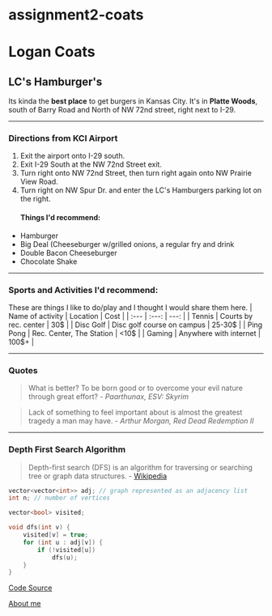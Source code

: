 # assignment2-coats

# Logan Coats

## LC's Hamburger's
Its kinda the <b>best place</b> to get burgers in Kansas City. It's in <b>Platte Woods</b>, south of Barry Road and North of NW 72nd street, right next to I-29.

***
### Directions from KCI Airport

<ol>
<li>Exit the airport onto I-29 south.</li>
<li>Exit I-29 South at the NW 72nd Street exit.</li>
<li>Turn right onto NW 72nd Street, then turn right again onto NW Prairie View Road.</li>
<li>Turn right on NW Spur Dr. and enter the LC's Hamburgers parking lot on the right.</li>
</ol>
<ul>

#### Things I'd recommend:
<li>Hamburger</li>
<li>Big Deal (Cheeseburger w/grilled onions, a regular fry and drink</li>
<li>Double Bacon Cheeseburger</li>
<li>Chocolate Shake</li>
</ul>

***
### Sports and Activities I'd recommend:
These are things I like to do/play and I thought I would share them here.
| Name of activity | Location                   | Cost   | 
| :---             |   :---:                    | ---:   |
| Tennis           | Courts by rec. center      | 30$    |
| Disc Golf        | Disc golf course on campus | 25-30$ |
| Ping Pong        | Rec. Center, The Station   | <10$   |
| Gaming           | Anywhere with internet     | 100$+  |

***
### Quotes

> What is better? To be born good or to overcome your evil nature through great effort? - *Paarthunax, ESV: Skyrim*

> Lack of something to feel important about is almost the greatest tragedy a man may have. - *Arthur Morgan, Red Dead Redemption II*

***
### Depth First Search Algorithm

> Depth-first search (DFS) is an algorithm for traversing or searching tree or graph data structures. - [Wikipedia](https://en.wikipedia.org/wiki/Depth-first_search#:~:text=Depth%2Dfirst%20search%20(DFS),along%20each%20branch%20before%20backtracking.)

```cpp
vector<vector<int>> adj; // graph represented as an adjacency list
int n; // number of vertices

vector<bool> visited;

void dfs(int v) {
    visited[v] = true;
    for (int u : adj[v]) {
        if (!visited[u])
            dfs(u);
    }
}
```
[Code Source](https://cp-algorithms.com/graph/depth-first-search.html)

[About me](AboutMe.md)